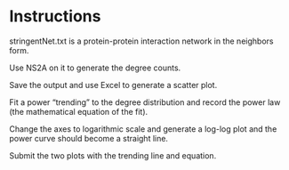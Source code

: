 # Instructions

stringentNet.txt is a protein-protein interaction network in the neighbors form.

Use NS2A on it to generate the degree counts.

Save the output and use Excel to generate a scatter plot.

Fit a power “trending” to the degree distribution and record the power law (the mathematical equation of the fit).

Change the axes to logarithmic scale and generate a log-log plot and the power curve should become a straight line.

Submit the two plots with the trending line and equation.
